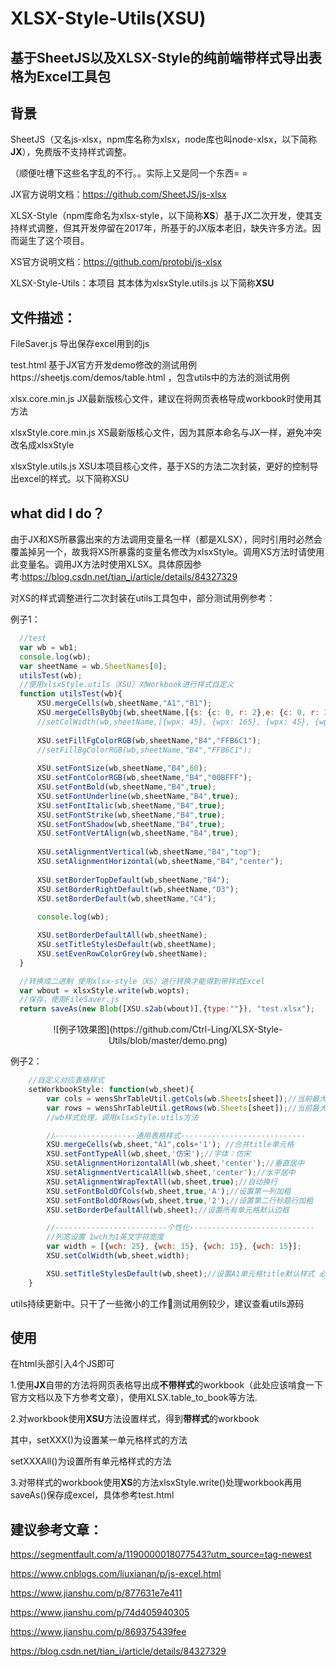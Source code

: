 # XLSX-Style-Utils(XSU)
## 基于SheetJS以及XLSX-Style的纯前端带样式导出表格为Excel工具包

## 背景
SheetJS（又名js-xlsx，npm库名称为xlsx，node库也叫node-xlsx，以下简称**JX**），免费版不支持样式调整。

（顺便吐槽下这些名字乱的不行。。实际上又是同一个东西= =

JX官方说明文档：https://github.com/SheetJS/js-xlsx

XLSX-Style（npm库命名为xlsx-style，以下简称**XS**）基于JX二次开发，使其支持样式调整，但其开发停留在2017年，所基于的JX版本老旧，缺失许多方法。因而诞生了这个项目。

XS官方说明文档：https://github.com/protobi/js-xlsx

XLSX-Style-Utils：本项目 其本体为xlsxStyle.utils.js 以下简称**XSU**


## 文件描述：

FileSaver.js 导出保存excel用到的js

test.html 基于JX官方开发demo修改的测试用例https://sheetjs.com/demos/table.html ，包含utils中的方法的测试用例

xlsx.core.min.js JX最新版核心文件，建议在将网页表格导成workbook时使用其方法

xlsxStyle.core.min.js XS最新版核心文件，因为其原本命名与JX一样，避免冲突改名成xlsxStyle

xlsxStyle.utils.js XSU本项目核心文件，基于XS的方法二次封装，更好的控制导出excel的样式。以下简称XSU

## what did I do？

由于JX和XS所暴露出来的方法调用变量名一样（都是XLSX），同时引用时必然会覆盖掉另一个，故我将XS所暴露的变量名修改为xlsxStyle。调用XS方法时请使用此变量名。调用JX方法时使用XLSX。具体原因参考:https://blog.csdn.net/tian_i/article/details/84327329

对XS的样式调整进行二次封装在utils工具包中，部分测试用例参考：

例子1：
  ```javascript
  	//test
	var wb = wb1;
	console.log(wb);
	var sheetName = wb.SheetNames[0];
	utilsTest(wb);
	//使用xlsxStyle.utils（XSU）对Workbook进行样式自定义
	function utilsTest(wb){
		XSU.mergeCells(wb,sheetName,"A1","B1");
		XSU.mergeCellsByObj(wb,sheetName,[{s: {c: 0, r: 2},e: {c: 0, r: 3}}]);
		//setColWidth(wb,sheetName,[{wpx: 45}, {wpx: 165}, {wpx: 45}, {wpx: 45}]);
		
		XSU.setFillFgColorRGB(wb,sheetName,"B4","FFB6C1");
		//setFillBgColorRGB(wb,sheetName,"B4","FFB6C1");
		
		XSU.setFontSize(wb,sheetName,"B4",60);
		XSU.setFontColorRGB(wb,sheetName,"B4","00BFFF");
		XSU.setFontBold(wb,sheetName,"B4",true);
		XSU.setFontUnderline(wb,sheetName,"B4",true);
		XSU.setFontItalic(wb,sheetName,"B4",true);
		XSU.setFontStrike(wb,sheetName,"B4",true);
		XSU.setFontShadow(wb,sheetName,"B4",true);
		XSU.setFontVertAlign(wb,sheetName,"B4",true);
		
		XSU.setAlignmentVertical(wb,sheetName,"B4","top");
		XSU.setAlignmentHorizontal(wb,sheetName,"B4","center");
		
		XSU.setBorderTopDefault(wb,sheetName,"B4");
		XSU.setBorderRightDefault(wb,sheetName,"D3");
		XSU.setBorderDefault(wb,sheetName,"C4");
		
		console.log(wb);

		XSU.setBorderDefaultAll(wb,sheetName);
		XSU.setTitleStylesDefault(wb,sheetName);
		XSU.setEvenRowColorGrey(wb,sheetName);
	}

	//转换成二进制 使用xlsx-style（XS）进行转换才能得到带样式Excel
	var wbout = xlsxStyle.write(wb,wopts);
	//保存，使用FileSaver.js
	return saveAs(new Blob([XSU.s2ab(wbout)],{type:""}), "test.xlsx");
  ```


<center>![例子1效果图](https://github.com/Ctrl-Ling/XLSX-Style-Utils/blob/master/demo.png)</center>


例子2：
```javascript
    //自定义对应表格样式
    setWorkbookStyle: function(wb,sheet){
        var cols = wensShrTableUtil.getCols(wb.Sheets[sheet]);//当前最大列数
        var rows = wensShrTableUtil.getRows(wb.Sheets[sheet]);//当前最大行数
        //wb样式处理，调用xlsxStyle.utils方法

        //------------------通用表格样式----------------------------
        XSU.mergeCells(wb,sheet,"A1",cols+'1'); //合并title单元格
        XSU.setFontTypeAll(wb,sheet,'仿宋');//字体：仿宋
        XSU.setAlignmentHorizontalAll(wb,sheet,'center');//垂直居中
        XSU.setAlignmentVerticalAll(wb,sheet,'center');//水平居中
        XSU.setAlignmentWrapTextAll(wb,sheet,true);//自动换行
        XSU.setFontBoldOfCols(wb,sheet,true,'A');//设置第一列加粗
        XSU.setFontBoldOfRows(wb,sheet,true,'2');//设置第二行标题行加粗
        XSU.setBorderDefaultAll(wb,sheet);//设置所有单元格默认边框

        //-------------------------个性化----------------------------
        //列宽设置 1wch为1英文字符宽度
        var width = [{wch: 25}, {wch: 15}, {wch: 15}, {wch: 15}];
        XSU.setColWidth(wb,sheet,width);

        XSU.setTitleStylesDefault(wb,sheet);//设置A1单元格title默认样式 必须最后设置 否则可能会被其他覆盖
    }
```
utils持续更新中。只干了一些微小的工作🐸测试用例较少，建议查看utils源码
  
  ## 使用
  
  在html头部引入4个JS即可
  
  1.使用**JX**自带的方法将网页表格导出成**不带样式**的workbook（此处应该啃食一下官方文档以及下方参考文章），使用XLSX.table_to_book等方法.
  
  2.对workbook使用**XSU**方法设置样式，得到**带样式**的workbook
  
   其中，setXXX()为设置某一单元格样式的方法
  
  setXXXAll()为设置所有单元格样式的方法
  
  3.对带样式的workbook使用**XS**的方法xlsxStyle.write()处理workbook再用saveAs()保存成excel，具体参考test.html
  
  
  
  ## 建议参考文章：
  
  https://segmentfault.com/a/1190000018077543?utm_source=tag-newest
  
  https://www.cnblogs.com/liuxianan/p/js-excel.html
  
  https://www.jianshu.com/p/877631e7e411
  
  https://www.jianshu.com/p/74d405940305
  
  https://www.jianshu.com/p/869375439fee
  
  https://blog.csdn.net/tian_i/article/details/84327329
  

  
